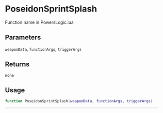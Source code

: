 # PoseidonSprintSplash
Function name in PowersLogic.lua
## Parameters
`weaponData`, `functionArgs`, `triggerArgs`
## Returns
`none`
## Usage
```lua
function PoseidonSprintSplash(weaponData, functionArgs, triggerArgs)
```
---
